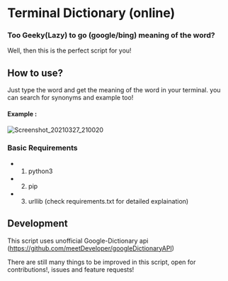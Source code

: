 # Terminal Dictionary (online)

### Too Geeky(Lazy) to go (google/bing) meaning of the word?
Well, then this is the perfect script for you!

## How to use?
Just type the word and get the meaning of the word in your terminal.
you can search for synonyms and example too!

#### Example :

![Screenshot_20210327_210020](https://user-images.githubusercontent.com/36270407/112725815-12249b80-8f40-11eb-9227-b1c4bc0acdbd.png)
### Basic Requirements 

* 1. python3
* 2. pip
* 3. urllib (check requirements.txt for detailed explaination)


## Development

This script uses unofficial Google-Dictionary api (https://github.com/meetDeveloper/googleDictionaryAPI)

There are still many things to be improved in this script, open for contributions!, issues and feature requests!

